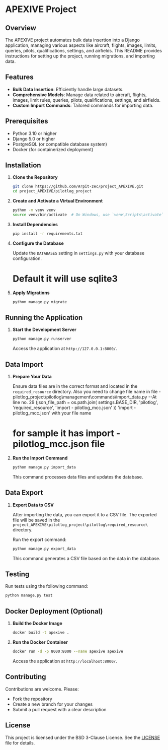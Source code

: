 # APEXIVE Project

## Overview

The APEXIVE project automates bulk data insertion into a Django application, managing various aspects like aircraft, flights, images, limits, queries, pilots, qualifications, settings, and airfields. This README provides instructions for setting up the project, running migrations, and importing data.

## Features

- **Bulk Data Insertion**: Efficiently handle large datasets.
- **Comprehensive Models**: Manage data related to aircraft, flights, images, limit rules, queries, pilots, qualifications, settings, and airfields.
- **Custom Import Commands**: Tailored commands for importing data.

## Prerequisites

- Python 3.10 or higher
- Django 5.0 or higher
- PostgreSQL (or compatible database system)
- Docker (for containerized deployment)

## Installation

1. **Clone the Repository**

   ```bash
   git clone https://github.com/Arpit-zec/project_APEXIVE.git
   cd project_APEXIVE/pilotlog_project
   ```

2. **Create and Activate a Virtual Environment**

   ```bash
   python -m venv venv
   source venv/bin/activate  # On Windows, use `venv\Scripts\activate`
   ```

3. **Install Dependencies**

   ```bash
   pip install -r requirements.txt
   ```

4. **Configure the Database**

   Update the `DATABASES` setting in `settings.py` with your database configuration.
   # Default it will use sqlite3

5. **Apply Migrations**

   ```bash
   python manage.py migrate
   ```

## Running the Application

1. **Start the Development Server**

   ```bash
   python manage.py runserver
   ```

   Access the application at `http://127.0.0.1:8000/`.

## Data Import

1. **Prepare Your Data**

   Ensure data files are in the correct format and located in the `required_resource` directory. Also you need to change file name in file - pilotlog_project\pilotlog\management\commands\import_data.py
   --At line no. 29 (json_file_path = os.path.join(
                        settings.BASE_DIR, 'pilotlog', 'required_resource', 'import - pilotlog_mcc.json'
                    ))
    'import - pilotlog_mcc.json' with your file name
   # for sample it has import - pilotlog_mcc.json file

2. **Run the Import Command**

   ```bash
   python manage.py import_data
   ```

   This command processes data files and updates the database.

## Data Export

1. **Export Data to CSV**

   After importing the data, you can export it to a CSV file. The exported file will be saved in the `project_APEXIVE\pilotlog_project\pilotlog\required_resource\` directory.

   Run the export command:

   ```bash
   python manage.py export_data
   ```

   This command generates a CSV file based on the data in the database.

## Testing

Run tests using the following command:

```bash
python manage.py test
```

## Docker Deployment (Optional)

1. **Build the Docker Image**

   ```bash
   docker build -t apexive .
   ```

2. **Run the Docker Container**

   ```bash
   docker run -d -p 8000:8000 --name apexive apexive
   ```

   Access the application at `http://localhost:8000/`.

## Contributing

Contributions are welcome. Please:

- Fork the repository
- Create a new branch for your changes
- Submit a pull request with a clear description

## License

This project is licensed under the BSD 3-Clause License. See the [LICENSE](LICENSE) file for details.

